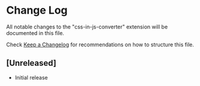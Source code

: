 # Change Log

All notable changes to the "css-in-js-converter" extension will be documented in this file.

Check [Keep a Changelog](http://keepachangelog.com/) for recommendations on how to structure this file.

## [Unreleased]

- Initial release